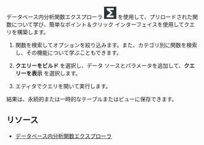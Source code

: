 データベース内分析関数エクスプローラ ![""](Images/vxh1684731330989.svg) を使用して、プリロードされた関数について学び、簡単なポイント＆クリック インターフェイスを使用してクエリを構築します。

1.  関数を検索してオプションを絞り込みます。また、カテゴリ別に関数を検索し、その機能について学ぶこともできます。

2.  **クエリーをビルド** を選択し、データ ソースとパラメータを追加して、**クエリーを表示** を選択します。

3.  エディタでクエリを開いて実行します。

結果は、永続的または一時的なテーブルまたはビューに保存できます。

リソース
--------

-   [データベース内分析関数エクスプローラ](https://docs.teradata.com/access/sources/dita/topic?dita:topicPath=vot1684158652679.dita)
